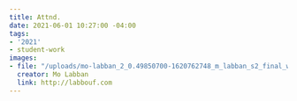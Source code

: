 ```yaml
---
title: Attnd.
date: 2021-06-01 10:27:00 -04:00
tags:
- '2021'
- student-work
images:
- file: "/uploads/mo-labban_2_0.49850700-1620762748_m_labban_s2_final_web_03-908829.jpg"
  creator: Mo Labban
  link: http://labbouf.com
---
```


